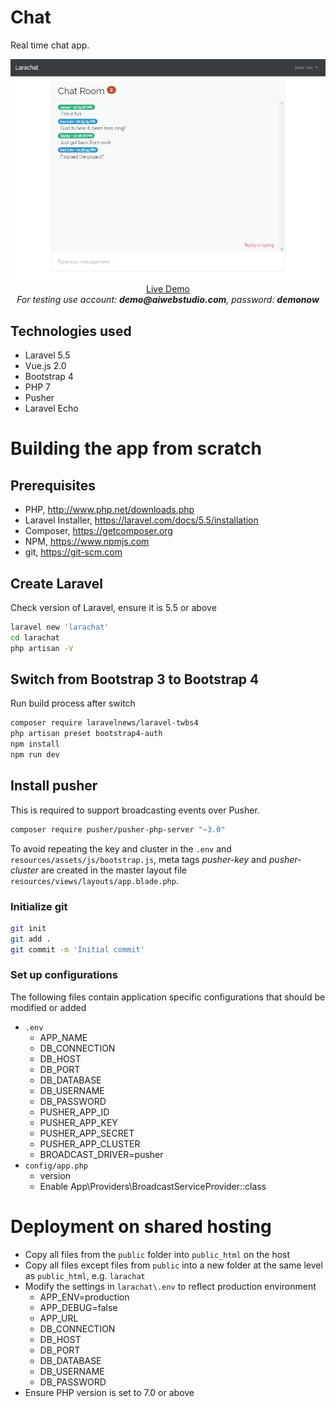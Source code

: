 # Chat

Real time chat app.

<p align="center">
  <a href="http://larachat.ivan-lim.com" target="_blank">
    <img src="https://github.com/ijklim/larachat/blob/master/screenshot.jpg" width="970px">
    <br>
    Live Demo
  </a>
  <br><i>For testing use account: <strong>demo@aiwebstudio.com</strong>, password: <strong>demonow</strong></i>
</p>

## Technologies used

* Laravel 5.5
* Vue.js 2.0
* Bootstrap 4
* PHP 7
* Pusher
* Laravel Echo

# Building the app from scratch

## Prerequisites

* PHP, http://www.php.net/downloads.php
* Laravel Installer, https://laravel.com/docs/5.5/installation
* Composer, https://getcomposer.org
* NPM, https://www.npmjs.com
* git, https://git-scm.com

## Create Laravel

Check version of Laravel, ensure it is 5.5 or above

```bash
laravel new 'larachat'
cd larachat
php artisan -V
```

## Switch from Bootstrap 3 to Bootstrap 4

Run build process after switch

```bash
composer require laravelnews/laravel-twbs4
php artisan preset bootstrap4-auth
npm install
npm run dev
```

## Install pusher

This is required to support broadcasting events over Pusher.

```bash
composer require pusher/pusher-php-server "~3.0"
```

To avoid repeating the key and cluster in the `.env` and `resources/assets/js/bootstrap.js`, meta tags *pusher-key* and *pusher-cluster* are created in the master layout file `resources/views/layouts/app.blade.php`.

### Initialize git

```bash
git init
git add .
git commit -m 'Initial commit'
```

### Set up configurations

The following files contain application specific configurations that should be modified or added

* `.env`
  * APP_NAME
  * DB_CONNECTION
  * DB_HOST
  * DB_PORT
  * DB_DATABASE
  * DB_USERNAME
  * DB_PASSWORD
  * PUSHER_APP_ID
  * PUSHER_APP_KEY
  * PUSHER_APP_SECRET
  * PUSHER_APP_CLUSTER
  * BROADCAST_DRIVER=pusher
* `config/app.php`
  * version
  * Enable App\Providers\BroadcastServiceProvider::class

# Deployment on shared hosting

* Copy all files from the `public` folder into `public_html` on the host
* Copy all files except files from `public` into a new folder at the same level as `public_html`, e.g. `larachat`
* Modify the settings in `larachat\.env` to reflect production environment
  * APP_ENV=production
  * APP_DEBUG=false
  * APP_URL
  * DB_CONNECTION
  * DB_HOST
  * DB_PORT
  * DB_DATABASE
  * DB_USERNAME
  * DB_PASSWORD
* Ensure PHP version is set to 7.0 or above